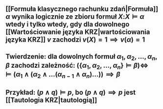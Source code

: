 ## [[Formuła klasycznego rachunku zdań|Formuła]] $\alpha$ **wynika logicznie** ze zbioru formuł $X$:$X\models\alpha$ wtedy i tylko wtedy, gdy dla dowolnego [[Wartościowanie języka KRZ|wartościowania języka KRZ]] $v$ zachodzi $v(X)=1\implies v(\alpha)=1$
## **Twierdzenie:** dla dowolnych formuł $\alpha_1,\alpha_2,\dots,\alpha_n,\beta$ zachodzi zależność: $(\{\alpha_1,\alpha_2,\dots,\alpha_n\}\models\beta)\iff$ $\models(\alpha_1\wedge(\alpha_2\wedge\dots(\alpha_{n-1}\wedge\alpha_n)\dots))\implies\beta$
## **Przykład:** $(p\wedge q)\models p$, bo $(p\wedge q)\implies p$ jest [[Tautologia KRZ|tautologią]]
